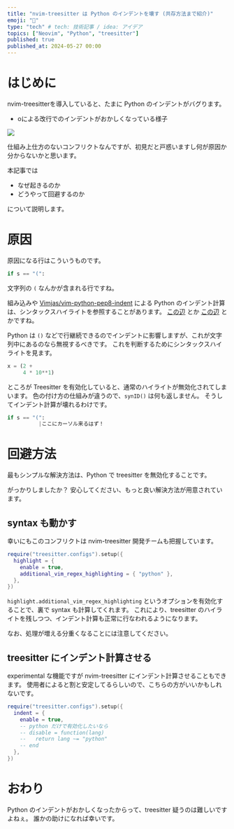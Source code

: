 ```yaml
---
title: "nvim-treesitter は Python のインデントを壊す (共存方法まで紹介)"
emoji: "🐍"
type: "tech" # tech: 技術記事 / idea: アイデア
topics: ["Neovim", "Python", "treesitter"]
published: true
published_at: 2024-05-27 00:00
---
```


# はじめに

nvim-treesitterを導入していると、たまに Python のインデントがバグります。

- oによる改行でのインデントがおかしくなっている様子

![](https://storage.googleapis.com/zenn-user-upload/09283b920eec-20240521.gif)

仕組み上仕方のないコンフリクトなんですが、初見だと戸惑いますし何が原因か分からないかと思います。

本記事では

- なぜ起きるのか
- どうやって回避するのか

について説明します。

# 原因

原因になる行はこういうものです。

```python
if s == "(":
```

文字列の `(` なんかが含まれる行ですね。

組み込みや [Vimjas/vim-python-pep8-indent](https://github.com/Vimjas/vim-python-pep8-indent) による Python のインデント計算は、シンタックスハイライトを参照することがあります。
[この辺](https://github.com/neovim/neovim/blob/47c741e30c872cb1a535c7577684e0da4580992f/runtime/autoload/python.vim#L51) とか [この辺](https://github.com/Vimjas/vim-python-pep8-indent/blob/60ba5e11a61618c0344e2db190210145083c91f8/indent/python.vim#L79) とかですね。

Python は `()` などで行継続できるのでインデントに影響しますが、これが文字列中にあるのなら無視するべきです。
これを判断するためにシンタックスハイライトを見ます。

```python
x = (2 +
     4 * 10**1)
```

ところが Treesitter を有効化していると、通常のハイライトが無効化されてしまいます。
色の付け方の仕組みが違うので、`synID()` は何も返しません。
そうしてインデント計算が壊れるわけです。

```python
if s == "(":
          |ここにカーソル来るはず！
```

# 回避方法

最もシンプルな解決方法は、Python で treesitter を無効化することです。

がっかりしましたか？
安心してください、もっと良い解決方法が用意されています。

## syntax も動かす

幸いにもこのコンフリクトは nvim-treesitter 開発チームも把握しています。

```lua
require("treesitter.configs").setup({
  highlight = {
    enable = true,
    additional_vim_regex_highlighting = { "python" },
  },
})
```

`highlight.additional_vim_regex_highlighting` というオプションを有効化することで、裏で syntax も計算してくれます。
これにより、treesitter のハイライトを残しつつ、インデント計算も正常に行なわれるようになります。

なお、処理が増える分重くなることには注意してください。

## treesitter にインデント計算させる

experimental な機能ですが nvim-treesitter にインデント計算させることもできます。
使用者によると割と安定してるらしいので、こちらの方がいいかもしれないです。

```lua
require("treesitter.configs").setup({
  indent = {
    enable = true,
    -- python だけで有効化したいなら
    -- disable = function(lang)
    --   return lang ~= "python"
    -- end
  },
})
```

# おわり

Python のインデントがおかしくなったからって、treesitter 疑うのは難しいですよねぇ。
誰かの助けになれば幸いです。
